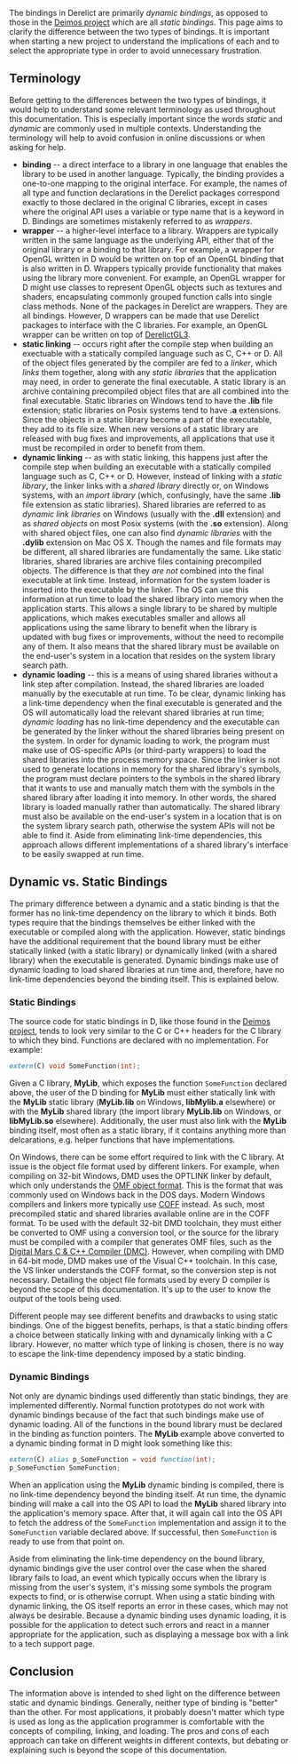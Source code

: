 The bindings in Derelict are primarily _dynamic bindings_, as opposed to those in the [Deimos project] which are all _static bindings_. This page aims to clarify the difference between the two types of bindings. It is important when starting a new project to understand the implications of each and to select the appropriate type in order to avoid unnecessary frustration.

## Terminology

Before getting to the differences between the two types of bindings, it would help to understand some relevant terminology as used throughout this documentation. This is especially important since the words _static_ and _dynamic_ are commonly used in multiple contexts. Understanding the terminology will help to avoid confusion in online discussions or when asking for help.

* **binding** -- a direct interface to a library in one language that enables the library to be used in another language. Typically, the binding provides a one-to-one mapping to the original interface. For example, the names of all type and function declarations in the Derelict packages correspond exactly to those declared in the original C libraries, except in cases where the original API uses a variable or type name that is a keyword in D. Bindings are sometimes mistakenly referred to as _wrappers_.
* **wrapper** -- a higher-level interface to a library. Wrappers are typically written in the same language as the underlying API, either that of the original library or a binding to that library. For example, a wrapper for OpenGL written in D would be written on top of an OpenGL binding that is also written in D. Wrappers typically provide functionality that makes using the library more convenient. For example, an OpenGL wrapper for D might use classes to represent OpenGL objects such as textures and shaders, encapsulating commonly grouped function calls into single class methods. None of the packages in Derelict are wrappers. They are all bindings. However, D wrappers can be made that use Derelict packages to interface with the C libraries. For example, an OpenGL wrapper can be written on top of [DerelictGL3].
* **static linking** -- occurs right after the compile step when building an exectuable with a statically compiled language such as C, C++ or D. All of the object files generated by the compiler are fed to a _linker_, which _links_ them together, along with any _static libraries_ that the application may need, in order to generate the final executable. A static library is an archive containing precompiled object files that are all combined into the final executable. Static libraries on Windows tend to have the **.lib** file extension; static libraries on Posix systems tend to have **.a** extensions. Since the objects in a static library become a part of the executable, they add to its file size. When new versions of a static library are released with bug fixes and improvements, all applications that use it must be recompiled in order to benefit from them.
* **dynamic linking** -- as with static linking, this happens just after the compile step when building an executable with a statically compiled language such as C, C++ or D. However, instead of linking with a _static library_, the linker links with a _shared library_ directly or, on Windows systems, with an _import library_ (which, confusingly, have the same **.lib** file extension as static libraries). Shared libraries are referred to as _dynamic link libraries_ on Windows (usually with the **.dll** extension) and as _shared objects_ on most Posix systems (with the **.so** extension). Along with shared object files, one can also find _dynamic libraries_ with the **.dylib** extension on Mac OS X. Though the names and file formats may be different, all shared libraries are fundamentally the same. Like static libraries, shared libraries are archive files containing precompiled objects. The difference is that they _are not_ combined into the final executable at link time. Instead, information for the system loader is inserted into the executable by the linker. The OS can use this information at run time to load the shared library into memory when the application starts. This allows a single library to be shared by multiple applications, which makes executables smaller and allows all applications using the same library to benefit when the library is updated with bug fixes or improvements, without the need to recompile any of them. It also means that the shared library must be available on the end-user's system in a location that resides on the system library search path.
* **dynamic loading** -- this is a means of using shared libraries without a link step after compilation. Instead, the shared libraries are loaded manually by the executable at run time. To be clear, dynamic linking has a link-time dependency when the final executable is generated and the OS will automatically load the relevant shared libraries at run time; _dynamic loading_ has no link-time dependency and the executable can be generated by the linker without the shared libraries being present on the system. In order for dynamic loading to work, the program must make use of OS-specific APIs (or third-party wrappers) to load the shared libraries into the process memory space. Since the linker is not used to generate locations in memory for the shared library's symbols, the program must declare pointers to the symbols in the shared library that it wants to use and manually match them with the symbols in the shared library after loading it into memory. In other words, the shared library is loaded manually rather than automatically. The shared library must also be available on the end-user's system in a location that is on the system library search path, otherwise the system APIs will not be able to find it. Aside from eliminating link-time dependencies, this approach allows different implementations of a shared library's interface to be easily swapped at run time.

## Dynamic vs. Static Bindings

The primary difference between a dynamic and a static binding is that the former has no link-time dependency on the library to which it binds. Both types require that the bindings themselves be either linked with the executable or compiled along with the application. However, static bindings have the additional requirement that the bound library must be either statically linked (with a static library) or dynamically linked (with a shared library) when the executable is generated. Dynamic bindings make use of dynamic loading to load shared libraries at run time and, therefore, have no link-time dependencies beyond the binding itself. This is explained below.

### Static Bindings

The source code for static bindings in D, like those found in the [Deimos project], tends to look very similar to the C or C++ headers for the C library to which they bind. Functions are declared with no implementation. For example:

```D
extern(C) void SomeFunction(int);
```

Given a C library, **MyLib**, which exposes the function `SomeFunction` declared above, the user of the D binding for **MyLib** must either statically link with the **MyLib** static library (**MyLib.lib** on Windows, **libMylib.a** elsewhere) or with the **MyLib** shared library (the import library **MyLib.lib** on Windows, or **libMyLib.so** elsewhere). Additionally, the user must also link with the **MyLib** binding itself, most often as a static library, if it contains anything more than delcarations, e.g. helper functions that have implementations.

On Windows, there can be some effort required to link with the C library. At issue is the object file format used by different linkers. For example, when compiling on 32-bit Windows, DMD uses the OPTLINK linker by default, which only understands the [OMF object format]. This is the format that was commonly used on Windows back in the DOS days. Modern Windows compilers and linkers more typically use [COFF] instead. As such, most precompiled static and shared libraries available online are in the COFF format. To be used with the default 32-bit DMD toolchain, they must either be converted to OMF using a conversion tool, or the source for the library must be compiled with a compiler that generates OMF files, such as the [Digital Mars C & C++ Compiler (DMC)]. However, when compiling with DMD in 64-bit mode, DMD makes use of the Visual C++ toolchain. In this case, the VS linker understands the COFF format, so the conversion step is not necessary. Detailing the object file formats used by every D compiler is beyond the scope of this documentation. It's up to the user to know the output of the tools being used.

Different people may see different benefits and drawbacks to using static bindings. One of the biggest benefits, perhaps, is that a static binding offers a choice between statically linking with and dynamically linking with a C library. However, no matter which type of linking is chosen, there is no way to escape the link-time dependency imposed by a static binding.

### Dynamic Bindings

Not only are dynamic bindings used differently than static bindings, they are implemented differently. Normal function prototypes do not work with dynamic bindings because of the fact that such bindings make use of dynamic loading. All of the functions in the bound library must be declared in the binding as function pointers. The **MyLib** example above converted to a dynamic binding format in D might look something like this:

```D
extern(C) alias p_SomeFunction = void function(int);
p_SomeFunction SomeFunction;
```

When an application using the **MyLib** dynamic binding is compiled, there is no link-time dependency beyond the binding itself. At run time, the dynamic binding will make a call into the OS API to load the **MyLib** shared library into the application's memory space. After that, it will again call into the OS API to fetch the address of the `SomeFunction` implementation and assign it to the `SomeFunction` variable declared above. If successful, then `SomeFunction` is ready to use from that point on.

Aside from eliminating the link-time dependency on the bound library, dynamic bindings give the user control over the case when the shared library fails to load, an event which typically occurs when the library is missing from the user's system, it's missing some symbols the program expects to find, or is otherwise corrupt. When using a static binding with dynamic linking, the OS itself reports an error in these cases, which may not always be desirable. Because a dynamic binding uses dynamic loading, it is possible for the application to detect such errors and react in a manner appropriate for the application, such as displaying a message box with a link to a tech support page.

## Conclusion

The information above is intended to shed light on the difference between static and dynamic bindings. Generally, neither type of binding is "better" than the other. For most applications, it probably doesn't matter which type is used as long as the application programmer is comfortable with the concepts of compiling, linking, and loading. The pros and cons of each approach can take on different weights in different contexts, but debating or explaining such is beyond the scope of this documentation.


[Deimos Project]: https://github.com/D-Programming-Deimos
[DerelictGL3]: https://github.com/DerelictOrg/DerelictGL3
[OMF object format]: http://en.wikipedia.org/wiki/Relocatable_Object_Module_Format
[COFF]: https://support.microsoft.com/en-us/kb/121460
[Digital Mars C & C++ Compiler (DMC)]: http://www.digitalmars.com/features.html